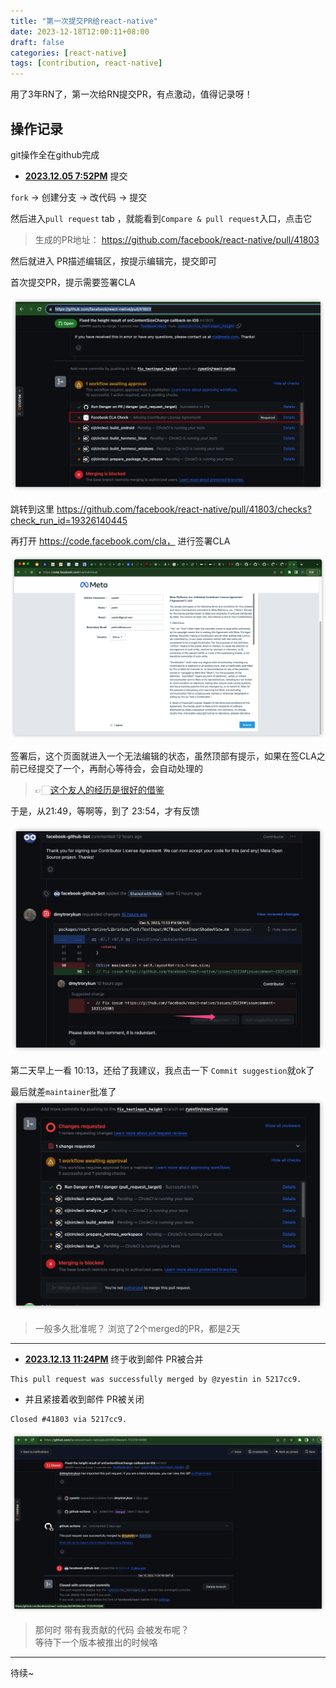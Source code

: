 ```yaml
---
title: "第一次提交PR给react-native"
date: 2023-12-18T12:00:11+08:00
draft: false
categories: [react-native]
tags: [contribution, react-native]
---
```



用了3年RN了，第一次给RN提交PR，有点激动，值得记录呀！

## 操作记录

git操作全在github完成


* **<u>2023.12.05 7:52PM</u>** 提交


`fork` -> 创建分支 -> 改代码 -> 提交


然后进入`pull request` tab ，就能看到`Compare & pull request`入口，点击它

> 生成的PR地址：
https://github.com/facebook/react-native/pull/41803

然后就进入 PR描述编辑区，按提示编辑完，提交即可

首次提交PR，提示需要签署CLA

![](media/17017774574258/17017777560530.jpg)

跳转到这里
https://github.com/facebook/react-native/pull/41803/checks?check_run_id=19326140445

再打开  https://code.facebook.com/cla， 进行签署CLA

![](media/17017774574258/17017774633833.jpg)

签署后，这个页面就进入一个无法编辑的状态，虽然顶部有提示，如果在签CLA之前已经提交了一个，再耐心等待会，会自动处理的

> 👉🏻[这个友人的经历是很好的借鉴](https://juejin.cn/post/7056792726104178702)

于是，从21:49，等啊等，到了 23:54，才有反馈

![](media/17017774574258/17018283116105.jpg)


第二天早上一看 10:13，还给了我建议，我点击一下 `Commit suggestion`就ok了


最后就差`maintainer`批准了
![](media/17017774574258/17018284043383.jpg)

> 一般多久批准呢？
> 浏览了2个merged的PR，都是2天

---------

* **<u>2023.12.13 11:24PM</u>** 终于收到邮件 PR被合并
```
This pull request was successfully merged by @zyestin in 5217cc9.
```

* 并且紧接着收到邮件 PR被关闭
```
Closed #41803 via 5217cc9.
```

![](media/17017774574258/17026222613956.jpg)


> 那何时 带有我贡献的代码 会被发布呢？  
> 等待下一个版本被推出的时候咯

--------

待续~
